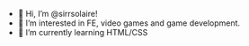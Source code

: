 - 👋 Hi, I’m @sirrsolaire!
- 👀 I’m interested in FE, video games and game development. 
- 🌱 I’m currently learning HTML/CSS
<!---
sirrsolaire/sirrsolaire is a ✨ special ✨ repository because its `README.md` (this file) appears on your GitHub profile.
You can click the Preview link to take a look at your changes.
--->
